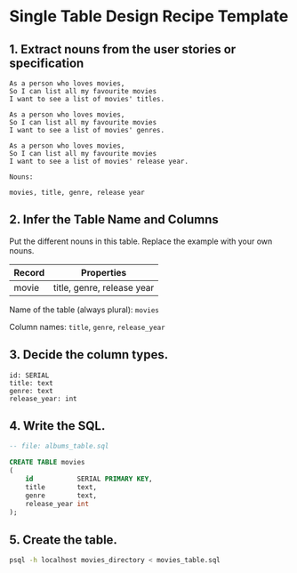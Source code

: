# Single Table Design Recipe Template

## 1. Extract nouns from the user stories or specification

```
As a person who loves movies,
So I can list all my favourite movies
I want to see a list of movies' titles.

As a person who loves movies,
So I can list all my favourite movies
I want to see a list of movies' genres.

As a person who loves movies,
So I can list all my favourite movies
I want to see a list of movies' release year.
```

```
Nouns:

movies, title, genre, release year
```

## 2. Infer the Table Name and Columns

Put the different nouns in this table. Replace the example with your own nouns.

| Record | Properties                 |
|--------|----------------------------|
| movie  | title, genre, release year |

Name of the table (always plural): `movies`

Column names: `title`, `genre`, `release_year`

## 3. Decide the column types.

```
id: SERIAL
title: text
genre: text
release_year: int
```

## 4. Write the SQL.

```sql
-- file: albums_table.sql

CREATE TABLE movies
(
    id           SERIAL PRIMARY KEY,
    title        text,
    genre        text,
    release_year int
);
```

## 5. Create the table.

```bash
psql -h localhost movies_directory < movies_table.sql
```
